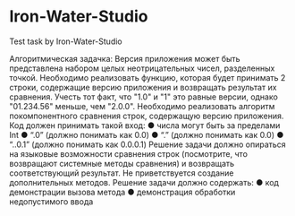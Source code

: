 # Iron-Water-Studio
Test task by Iron-Water-Studio

Алгоритмическая задачка:
Версия приложения может быть представлена набором целых неотрицательных чисел, разделенных точкой.
Необходимо реализовать функцию, которая будет принимать 2 строки, содержащие версию приложения и возвращать результат их сравнения. Учесть тот факт, что "1.0" и "1" это равные версии, однако "01.234.56" меньше, чем "2.0.0".
Необходимо реализовать алгоритм покомпонентного сравнения строк, содержащую версию приложения.
Код должен принимать такой вход:
● числа могут быть за пределами Int
● “.0” (должно понимать как 0.0)
● “.” (должно понимать как 0.0)
● “..0.1” (должно понимать как 0.0.0.1)
Решение задачи должно опираться на языковые возможности сравнения строк (посмотрите, что возвращают системные методы сравнения) и возвращать соответствующий результат. Не приветствуется создание дополнительных методов.
Решение задачи должно содержать:
● код демонстрации вызова метода
● демонстрация обработки недопустимого ввода
